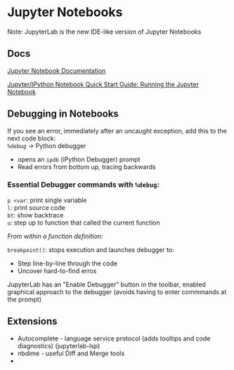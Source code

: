 # Jupyter Notebooks

Note: JupyterLab is the new IDE-like version of Jupyter Notebooks

## Docs

[Jupyter Notebook Documentation](https://jupyter-notebook.readthedocs.io/en/stable/)  

[Jupyter/IPython Notebook Quick Start Guide: Running the Jupyter Notebook](https://jupyter-notebook-beginner-guide.readthedocs.io/en/latest/execute.html)

## Debugging in Notebooks

If you see an error, immediately after an uncaught exception, add this to the next code block:  
`%debug` -> Python debugger
  - opens an `ipdb` (iPython Debugger) prompt
  - Read errors from bottom up, tracing backwards

### Essential Debugger commands with `%debug`:

`p <var`: print single variable  
`l`: print source code  
`bt`: show backtrace  
`u`: step up to function that called the current function  

_From within a function definition:_

`breakpoint()`: stops execution and launches debugger to:
  - Step line-by-line through the code
  - Uncover hard-to-find erros

JupyterLab has an "Enable Debugger" button in the toolbar, enabled graphical approach to the debugger (avoids having to enter commmands at the prompt)  

## Extensions
* Autocomplete - language service protocol (adds tooltips and code diagnostics) (jupyterlab-lsp)
* nbdime - useful Diff and Merge tools
* 







